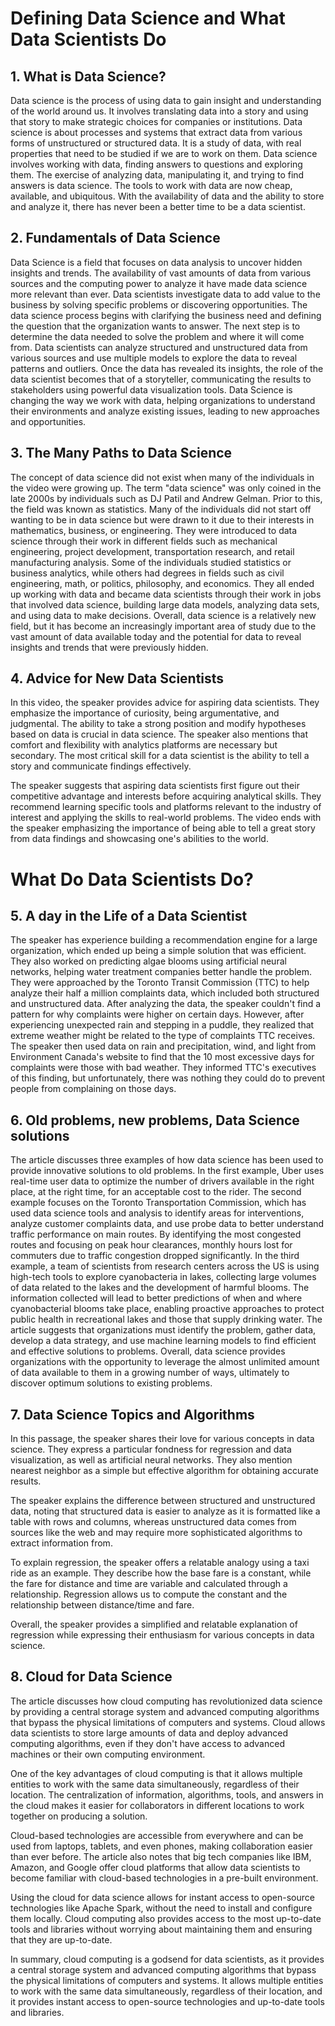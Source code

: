 # Defining Data Science and What Data Scientists Do
## 1. What is Data Science?
Data science is the process of using data to gain insight and understanding of the world around us. It involves translating data into a story and using that story to make strategic choices for companies or institutions. Data science is about processes and systems that extract data from various forms of unstructured or structured data. It is a study of data, with real properties that need to be studied if we are to work on them. Data science involves working with data, finding answers to questions and exploring them. The exercise of analyzing data, manipulating it, and trying to find answers is data science. The tools to work with data are now cheap, available, and ubiquitous. With the availability of data and the ability to store and analyze it, there has never been a better time to be a data scientist.
## 2. Fundamentals of Data Science
Data Science is a field that focuses on data analysis to uncover hidden insights and trends. The availability of vast amounts of data from various sources and the computing power to analyze it have made data science more relevant than ever. Data scientists investigate data to add value to the business by solving specific problems or discovering opportunities. The data science process begins with clarifying the business need and defining the question that the organization wants to answer. The next step is to determine the data needed to solve the problem and where it will come from. Data scientists can analyze structured and unstructured data from various sources and use multiple models to explore the data to reveal patterns and outliers. Once the data has revealed its insights, the role of the data scientist becomes that of a storyteller, communicating the results to stakeholders using powerful data visualization tools. Data Science is changing the way we work with data, helping organizations to understand their environments and analyze existing issues, leading to new approaches and opportunities.
## 3. The Many Paths to Data Science
The concept of data science did not exist when many of the individuals in the video were growing up. The term "data science" was only coined in the late 2000s by individuals such as DJ Patil and Andrew Gelman. Prior to this, the field was known as statistics. Many of the individuals did not start off wanting to be in data science but were drawn to it due to their interests in mathematics, business, or engineering. They were introduced to data science through their work in different fields such as mechanical engineering, project development, transportation research, and retail manufacturing analysis. Some of the individuals studied statistics or business analytics, while others had degrees in fields such as civil engineering, math, or politics, philosophy, and economics. They all ended up working with data and became data scientists through their work in jobs that involved data science, building large data models, analyzing data sets, and using data to make decisions. Overall, data science is a relatively new field, but it has become an increasingly important area of study due to the vast amount of data available today and the potential for data to reveal insights and trends that were previously hidden.
## 4. Advice for New Data Scientists
In this video, the speaker provides advice for aspiring data scientists. They emphasize the importance of curiosity, being argumentative, and judgmental. The ability to take a strong position and modify hypotheses based on data is crucial in data science. The speaker also mentions that comfort and flexibility with analytics platforms are necessary but secondary. The most critical skill for a data scientist is the ability to tell a story and communicate findings effectively.

The speaker suggests that aspiring data scientists first figure out their competitive advantage and interests before acquiring analytical skills. They recommend learning specific tools and platforms relevant to the industry of interest and applying the skills to real-world problems. The video ends with the speaker emphasizing the importance of being able to tell a great story from data findings and showcasing one's abilities to the world.
# What Do Data Scientists Do?
## 5. A day in the Life of a Data Scientist
The speaker has experience building a recommendation engine for a large organization, which ended up being a simple solution that was efficient. They also worked on predicting algae blooms using artificial neural networks, helping water treatment companies better handle the problem. They were approached by the Toronto Transit Commission (TTC) to help analyze their half a million complaints data, which included both structured and unstructured data. After analyzing the data, the speaker couldn't find a pattern for why complaints were higher on certain days. However, after experiencing unexpected rain and stepping in a puddle, they realized that extreme weather might be related to the type of complaints TTC receives. The speaker then used data on rain and precipitation, wind, and light from Environment Canada's website to find that the 10 most excessive days for complaints were those with bad weather. They informed TTC's executives of this finding, but unfortunately, there was nothing they could do to prevent people from complaining on those days.

## 6. Old problems, new problems, Data Science solutions
The article discusses three examples of how data science has been used to provide innovative solutions to old problems. In the first example, Uber uses real-time user data to optimize the number of drivers available in the right place, at the right time, for an acceptable cost to the rider. The second example focuses on the Toronto Transportation Commission, which has used data science tools and analysis to identify areas for interventions, analyze customer complaints data, and use probe data to better understand traffic performance on main routes. By identifying the most congested routes and focusing on peak hour clearances, monthly hours lost for commuters due to traffic congestion dropped significantly. In the third example, a team of scientists from research centers across the US is using high-tech tools to explore cyanobacteria in lakes, collecting large volumes of data related to the lakes and the development of harmful blooms. The information collected will lead to better predictions of when and where cyanobacterial blooms take place, enabling proactive approaches to protect public health in recreational lakes and those that supply drinking water. The article suggests that organizations must identify the problem, gather data, develop a data strategy, and use machine learning models to find efficient and effective solutions to problems. Overall, data science provides organizations with the opportunity to leverage the almost unlimited amount of data available to them in a growing number of ways, ultimately to discover optimum solutions to existing problems.

## 7. Data Science Topics and Algorithms
In this passage, the speaker shares their love for various concepts in data science. They express a particular fondness for regression and data visualization, as well as artificial neural networks. They also mention nearest neighbor as a simple but effective algorithm for obtaining accurate results.

The speaker explains the difference between structured and unstructured data, noting that structured data is easier to analyze as it is formatted like a table with rows and columns, whereas unstructured data comes from sources like the web and may require more sophisticated algorithms to extract information from.

To explain regression, the speaker offers a relatable analogy using a taxi ride as an example. They describe how the base fare is a constant, while the fare for distance and time are variable and calculated through a relationship. Regression allows us to compute the constant and the relationship between distance/time and fare.

Overall, the speaker provides a simplified and relatable explanation of regression while expressing their enthusiasm for various concepts in data science.
## 8. Cloud for Data Science
The article discusses how cloud computing has revolutionized data science by providing a central storage system and advanced computing algorithms that bypass the physical limitations of computers and systems. Cloud allows data scientists to store large amounts of data and deploy advanced computing algorithms, even if they don't have access to advanced machines or their own computing environment.

One of the key advantages of cloud computing is that it allows multiple entities to work with the same data simultaneously, regardless of their location. The centralization of information, algorithms, tools, and answers in the cloud makes it easier for collaborators in different locations to work together on producing a solution.

Cloud-based technologies are accessible from everywhere and can be used from laptops, tablets, and even phones, making collaboration easier than ever before. The article also notes that big tech companies like IBM, Amazon, and Google offer cloud platforms that allow data scientists to become familiar with cloud-based technologies in a pre-built environment.

Using the cloud for data science allows for instant access to open-source technologies like Apache Spark, without the need to install and configure them locally. Cloud computing also provides access to the most up-to-date tools and libraries without worrying about maintaining them and ensuring that they are up-to-date.

In summary, cloud computing is a godsend for data scientists, as it provides a central storage system and advanced computing algorithms that bypass the physical limitations of computers and systems. It allows multiple entities to work with the same data simultaneously, regardless of their location, and it provides instant access to open-source technologies and up-to-date tools and libraries.







